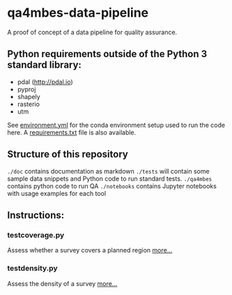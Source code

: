 # qa4mbes-data-pipeline
A proof of concept of a data pipeline for quality assurance.

## Python requirements outside of the Python 3 standard library:

- pdal (http://pdal.io)
- pyproj
- shapely
- rasterio
- utm

See [environment.yml](./environment.yml) for the conda environment setup used to run the code here. A [requirements.txt](./doc/requirements.txt) file is also available.

## Structure of this repository
`./doc` contains documentation as markdown
`./tests` will contain some sample data snippets and Python code to run standard tests.
`./qa4mbes` contains python code to run QA
`./notebooks` contains Jupyter notebooks with usage examples for each tool

## Instructions:

### testcoverage.py
Assess whether a survey covers a planned region [more...](./doc/testcoverage.md)

### testdensity.py
Assess the density of a survey [more...](./doc/testdensity.md)
